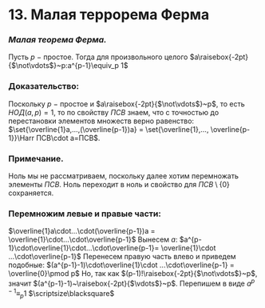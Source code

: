 # 13. Малая террорема Ферма

### *Малая теорема Ферма.*
Пусть $p~-$ простое. Тогда для произвольного целого $a\raisebox{-2pt}{$\not\vdots$}~p:a^{p-1}\equiv_p 1$

### Доказательство:
Поскольку $p ~-~$простое и $a\raisebox{-2pt}{$\not\vdots$}~p$, то есть $НОД(a,p)=1$, то по свойству $ПСВ$ знаем, что с точностью до перестановки элементов множеств верно равенство:
$\set{\overline{1}a,...,(\overline{p-1})a} = \set{\overline{1},..., \overline{p-1}}\Harr ПСВ\cdot a=ПСВ$.

### Примечание.
Ноль мы не рассматриваем, поскольку далее хотим перемножать элементы $ПСВ$.
Ноль переходит в ноль и свойство для $ПСВ\setminus\{0\}$ сохраняется.

### Перемножим левые и правые части:
$\overline{1}a\cdot...\cdot(\overline{p-1})a = \overline{1}\cdot...\cdot\overline{p-1}$
Вынесем $a$:
$a^{p-1}\cdot\overline{1}\cdot...\cdot\overline{p-1}= \overline{1}\cdot ...\cdot\overline{p-1}$
Перенесем правую часть влево и приведем подобные:
$(a^{p-1}-1)\cdot\overline{1}\cdot ...\cdot\overline{p-1} = \overline{0}\pmod p$
Но, так как $(p-1)!\raisebox{-2pt}{$\not\vdots$}~p$, значит $(a^{p-1}-1)~\raisebox{-2pt}{$\vdots$}~p$.
Перепишем в виде $a^{p-1} \equiv_p 1$  $\scriptsize\blacksquare$